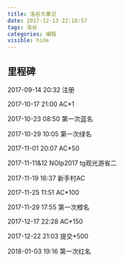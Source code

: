 ```yaml
---
title: 洛谷大事记
date: 2017-12-13 22:10:57
tags: 洛谷
categories: 编程
visible: hide
---
```

## 里程碑
<!-- more -->
2017-09-14 20:32 注册

2017-10-17 21:00 AC*1

2017-10-23 08:50 第一次蓝名

2017-10-29 10:05 第一次绿名

2017-11-01 20:07 AC*50

2017-11-11&12    NOIp2017 tg观光游省二

2017-11-19 16:37 新手村AC

2017-11-25 11:51 AC*100

2017-11-29 17:55 第一次橙名

2017-12-17 22:28 AC*150

2017-12-22 21:03 提交*500

2018-01-03 19:16 第一次红名
